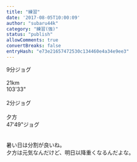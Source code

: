 ```yaml
---
title: "練習"
date: '2017-08-05T10:00:09'
author: "subaru44k"
category: "練習(強)"
status: "publish"
allowComments: true
convertBreaks: false
entryHash: "e73e21657472530c134460e4a34e9ee3"
---
```

9分ジョグ<br>
<br>
21km<br>
103'33"<br>
<br>
2分ジョグ<br>
<br>
夕方<br>
47'49"ジョグ<br>
<br>
<br>
暑い日は分割が良いね。<br>
夕方は元気なんだけど、明日以降重くなるんだよな。
